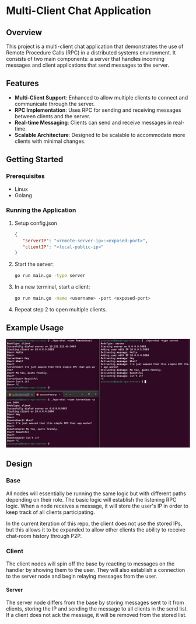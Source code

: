 # Multi-Client Chat Application

## Overview
This project is a multi-client chat application that demonstrates the use of Remote Procedure Calls (RPC) in a distributed systems environment. It consists of two main components: a server that handles incoming messages and client applications that send messages to the server.

## Features
- **Multi-Client Support**: Enhanced to allow multiple clients to connect and communicate through the server.
- **RPC Implementation**: Uses RPC for sending and receiving messages between clients and the server.
- **Real-time Messaging**: Clients can send and receive messages in real-time.
- **Scalable Architecture**: Designed to be scalable to accommodate more clients with minimal changes.

## Getting Started

### Prerequisites
- Linux
- Golang

### Running the Application
1. Setup config.json
   ```json
   {
      "serverIP": "<remote-server-ip>:<exposed-port>",
      "clientIP": "<local-public-ip>"
   }
   ```
2. Start the server:
   ```bash
   go run main.go -type server
   ```
3. In a new terminal, start a client:
   ```bash
   go run main.go -name <username> -port <exposed-port>
   ```
4. Repeat step 2 to open multiple clients.

## Example Usage
<img src=".assets/chat-image.png"/>

## Design
### Base
All nodes will essentially be running the same logic but with different paths depending on their role. The basic logic will establish the listening RPC logic. When a node receives a message, it will store the user's IP in order to keep track of all clients participating.

In the current iteration of this repo, the client does not use the stored IPs, but this allows it to be expanded to allow other clients the ability to receive chat-room history through P2P.

### Client
The client nodes will spin off the base by reacting to messages on the handler by showing them to the user. They will also establish a connection to the server node and begin relaying messages from the user.

#### Server
The server node differs from the base by storing messages sent to it from clients, storing the IP and sending the message to all clients in the send list. If a client does not ack the message, it will be removed from the stored list.